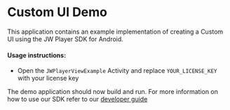 # Custom UI Demo

This application contains an example implementation of creating a Custom UI using the JW Player SDK for Android.

#### Usage instructions:

-	Open the `JWPlayerViewExample` Activity and replace `YOUR_LICENSE_KEY` with your license key

The demo application should now build and run. For more information on how to use our SDK refer to our [developer guide](https://developer.jwplayer.com/jwplayer/docs/android-get-started)
